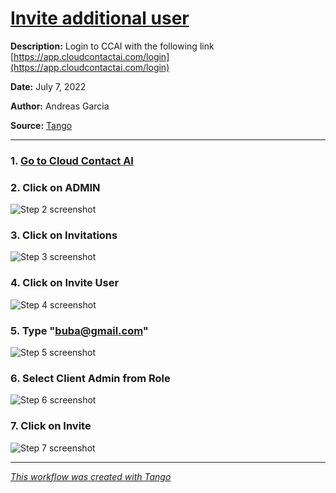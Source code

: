 # [Invite additional user](https://app.tango.us/app/workflow/47171a7e-5c0a-4fc6-9b72-c48264d1ece1?utm_source=markdown&utm_medium=markdown&utm_campaign=workflow%20export%20links)

__Description:__ 
Login to CCAI with the following link [https://app.cloudcontactai.com/login](https://app.cloudcontactai.com/login)


__Date:__ July 7, 2022

__Author:__ Andreas Garcia

__Source:__ [Tango](https://app.tango.us/app/workflow/47171a7e-5c0a-4fc6-9b72-c48264d1ece1?utm_source=markdown&utm_medium=markdown&utm_campaign=workflow%20export%20links)

***

### 1. [Go to Cloud Contact AI](https://app.cloudcontactai.com/inbox)


### 2. Click on ADMIN
![Step 2 screenshot](https://images.tango.us/public/screenshot_1df4dfce-1140-4906-9b0c-eb2bbfcc3b1f.png?crop=focalpoint&fit=crop&fp-x=0.0616&fp-y=0.5733&fp-z=2.9294&w=1200&mark-w=0.2&mark-pad=0&mark64=aHR0cHM6Ly9pbWFnZXMudGFuZ28udXMvc3RhdGljL21hZGUtd2l0aC10YW5nby13YXRlcm1hcmsucG5n&ar=2248%3A1528)


### 3. Click on Invitations
![Step 3 screenshot](https://images.tango.us/public/screenshot_f15bb8af-6545-4f6f-8a6b-9ebb8ddf38e9.png?crop=focalpoint&fit=crop&fp-x=0.3114&fp-y=0.1433&fp-z=2.5361&w=1200&mark-w=0.2&mark-pad=0&mark64=aHR0cHM6Ly9pbWFnZXMudGFuZ28udXMvc3RhdGljL21hZGUtd2l0aC10YW5nby13YXRlcm1hcmsucG5n&ar=2248%3A1528)


### 4. Click on  Invite User
![Step 4 screenshot](https://images.tango.us/public/screenshot_02727cc6-33d0-451c-a57e-68d9826971ce.png?crop=focalpoint&fit=crop&fp-x=0.2911&fp-y=0.2310&fp-z=2.3334&w=1200&mark-w=0.2&mark-pad=0&mark64=aHR0cHM6Ly9pbWFnZXMudGFuZ28udXMvc3RhdGljL21hZGUtd2l0aC10YW5nby13YXRlcm1hcmsucG5n&ar=2248%3A1528)


### 5. Type "buba@gmail.com"
![Step 5 screenshot](https://images.tango.us/public/screenshot_cb5e8a21-a97c-466a-a691-f7abfe054011.png?crop=focalpoint&fit=crop&fp-x=0.5912&fp-y=0.4293&fp-z=1.3162&w=1200&mark-w=0.2&mark-pad=0&mark64=aHR0cHM6Ly9pbWFnZXMudGFuZ28udXMvc3RhdGljL21hZGUtd2l0aC10YW5nby13YXRlcm1hcmsucG5n&ar=2248%3A1528)


### 6. Select Client Admin from Role
![Step 6 screenshot](https://images.tango.us/public/screenshot_5ef0ba00-838e-4348-a3dc-4f7acc7eaf1c.png?crop=focalpoint&fit=crop&fp-x=0.5912&fp-y=0.5393&fp-z=1.3162&w=1200&mark-w=0.2&mark-pad=0&mark64=aHR0cHM6Ly9pbWFnZXMudGFuZ28udXMvc3RhdGljL21hZGUtd2l0aC10YW5nby13YXRlcm1hcmsucG5n&ar=2248%3A1528)


### 7. Click on Invite
![Step 7 screenshot](https://images.tango.us/public/screenshot_2014bd22-924e-4e53-bae0-fd5ae49f83da.png?crop=focalpoint&fit=crop&fp-x=0.2827&fp-y=0.6911&fp-z=2.5976&w=1200&mark-w=0.2&mark-pad=0&mark64=aHR0cHM6Ly9pbWFnZXMudGFuZ28udXMvc3RhdGljL21hZGUtd2l0aC10YW5nby13YXRlcm1hcmsucG5n&ar=2248%3A1528)


***
_[This workflow was created with Tango](https://app.tango.us/app/workflow/47171a7e-5c0a-4fc6-9b72-c48264d1ece1?utm_source=markdown&utm_medium=markdown&utm_campaign=workflow%20export%20links)_